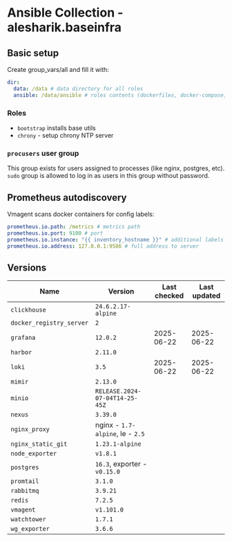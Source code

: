 # Ansible Collection - alesharik.baseinfra

## Basic setup
Create group_vars/all and fill it with:
```yaml
dir:
  data: /data # data directory for all roles
  ansible: /data/ansible # roles contents (dockerfiles, docker-compose, configs, etc)
```

### Roles
- `bootstrap` installs base utils
- `chrony` - setup chrony NTP server

### `procusers` user group
This group exists for users assigned to processes (like nginx, postgres, etc).
`sudo` group is allowed to log in as users in this group without password.

## Prometheus autodiscovery
Vmagent scans docker containers for config labels:
```yaml
prometheus.io.path: /metrics # metrics path
prometheus.io.port: 9100 # port
prometheus.io.instance: "{{ inventory_hostname }}" # additional labels
prometheus.io.address: 127.0.0.1:9586 # full address to server
```

## Versions

| Name                     | Version                          | Last checked | Last updated |
|--------------------------|----------------------------------|--------------|--------------|
| `clickhouse`             | `24.6.2.17-alpine`               |              |              |
| `docker_registry_server` | `2`                              |              |              |
| `grafana`                | `12.0.2`                         | 2025-06-22   | 2025-06-22   |
| `harbor`                 | `2.11.0`                         |              |              |
| `loki`                   | `3.5`                            | 2025-06-22   | 2025-06-22   |
| `mimir`                  | `2.13.0`                         |              |              |
| `minio`                  | `RELEASE.2024-07-04T14-25-45Z`   |              |              |
| `nexus`                  | `3.39.0`                         |              |              |
| `nginx_proxy`            | nginx - `1.7-alpine`, le - `2.5` |              |              |
| `nginx_static_git`       | `1.23.1-alpine`                  |              |              |
| `node_exporter`          | `v1.8.1`                         |              |              |
| `postgres`               | `16.3`, exporter - `v0.15.0`     |              |              |
| `promtail`               | `3.1.0`                          |              |              |
| `rabbitmq`               | `3.9.21`                         |              |              |
| `redis`                  | `7.2.5`                          |              |              |
| `vmagent`                | `v1.101.0`                       |              |              |
| `watchtower`             | `1.7.1`                          |              |              |
| `wg_exporter`            | `3.6.6`                          |              |              |